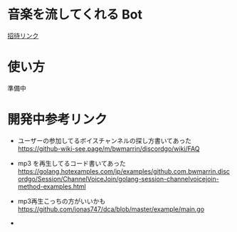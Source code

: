 
# 音楽を流してくれる Bot

[招待リンク](https://discord.com/api/oauth2/authorize?client_id=887736016037900359&permissions=3221504&scope=bot)

# 使い方

準備中

# 開発中参考リンク

- ユーザーの参加してるボイスチャンネルの探し方書いてあった
https://github-wiki-see.page/m/bwmarrin/discordgo/wiki/FAQ

- mp3 を再生してるコード書いてあった
https://golang.hotexamples.com/jp/examples/github.com.bwmarrin.discordgo/Session/ChannelVoiceJoin/golang-session-channelvoicejoin-method-examples.html

- mp3再生こっちの方がいいかも
https://github.com/jonas747/dca/blob/master/example/main.go
- 
